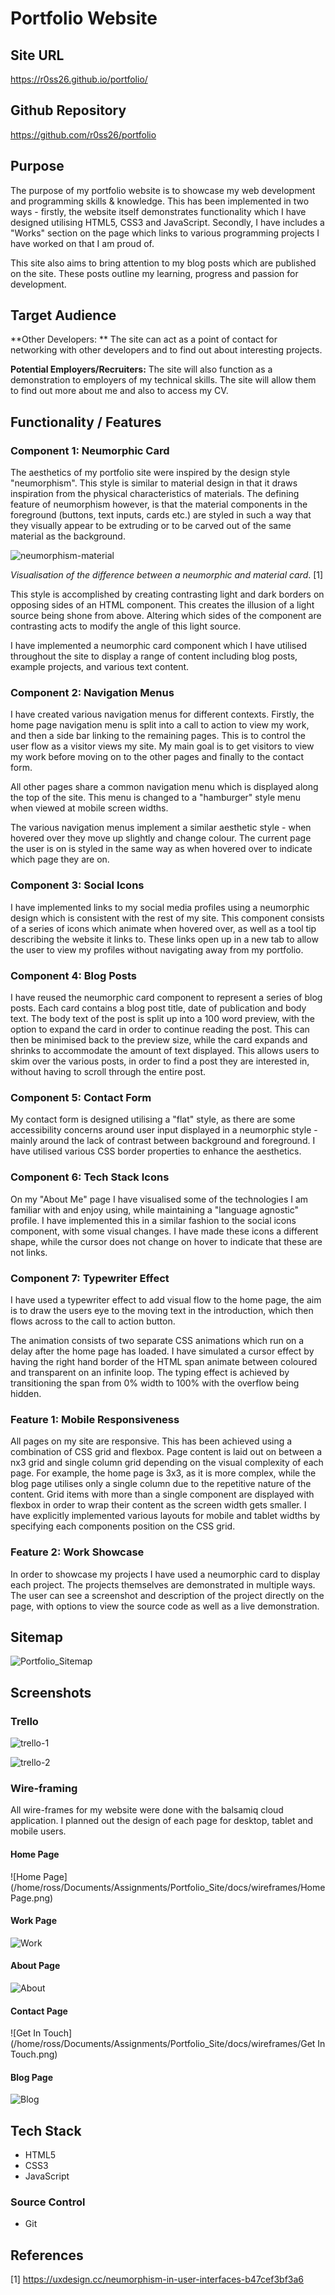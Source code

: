 # Portfolio Website

## Site URL

https://r0ss26.github.io/portfolio/

## Github Repository

https://github.com/r0ss26/portfolio

## Purpose

The purpose of my portfolio website is to showcase my web development and programming skills & knowledge. This has been implemented in two ways - firstly, the website itself demonstrates functionality which I have designed utilising HTML5, CSS3 and JavaScript. Secondly, I have includes a "Works" section on the page which links to various programming projects I have worked on that I am proud of.

This site also aims to bring attention to my blog posts which are published on the site. These posts outline my learning, progress and passion for development.

## Target Audience

**Other Developers: ** The site can act as a point of contact for networking with other developers and to find out about interesting projects.

**Potential Employers/Recruiters:** The site will also function as a demonstration to employers of my technical skills. The site will allow them to find out more about me and also to access my CV.

## Functionality / Features

### Component 1: Neumorphic Card

The aesthetics of my portfolio site were inspired by the design style "neumorphism". This style is similar to material design in that it draws inspiration from the physical characteristics of materials. The defining feature of neumorphism however, is that the material components in the foreground (buttons, text inputs, cards etc.) are styled in such a way that they visually appear to be extruding or to be carved out of the same material as the background. 

![neumorphism-material](./docs/neumorphism-material.jpeg)

*Visualisation of the difference between a neumorphic and material card*. [1]

This style is accomplished by creating contrasting light and dark borders on opposing sides of an HTML component. This creates the illusion of a light source being shone from above. Altering which sides of the component are contrasting acts to modify the angle of this light source.

I have implemented a neumorphic card component which I have utilised throughout the site to display a range of content including blog posts, example projects, and various text content.

### Component 2: Navigation Menus

I have created various navigation menus for different contexts. Firstly, the home page navigation menu is split into a call to action to view my work, and then a side bar linking to the remaining pages. This is to control the user flow as a visitor views my site. My main goal is to get visitors to view my work before moving on to the other pages and finally to the contact form.

All other pages share a common navigation menu which is displayed along the top of the site. This menu is changed to a "hamburger" style menu when viewed at mobile screen widths.

The various navigation menus implement a similar aesthetic style - when hovered over they move up slightly and change colour. The current page the user is on is styled in the same way as when hovered over to indicate which page they are on.

### Component 3: Social Icons

I have implemented links to my social media profiles using a neumorphic design which is consistent with the rest of my site. This component consists of a series of icons which animate when hovered over,  as well as a tool tip describing the website it links to. These links open up in a new tab to allow the user to view my profiles without navigating away from my portfolio.

### Component 4: Blog Posts

I have reused the neumorphic card component to represent a series of blog posts. Each card contains a blog post title, date of publication and body text. The body text of the post is split up into a 100 word preview, with the option to expand the card in order to continue reading the post. This can then be minimised back to the preview size, while the card expands and shrinks to accommodate the amount of text displayed. This allows users to skim over the various posts, in order to find a post they are interested in, without having to scroll through the entire post.

### Component 5: Contact Form

My contact form is designed utilising a "flat" style, as there are some accessibility concerns around user input displayed in a neumorphic style - mainly around the lack of contrast between background and foreground. I have utilised various CSS border properties to enhance the aesthetics.

### Component 6: Tech Stack Icons

On my "About Me" page I have visualised some of the technologies I am familiar with and enjoy using, while maintaining a "language agnostic" profile. I have implemented this in a similar fashion to the social icons component, with some visual changes. I have made these icons a different shape, while the cursor does not change on hover to indicate that these are not links. 

### Component 7: Typewriter Effect

I have used a typewriter effect to add visual flow to the home page, the aim is to draw the users eye to the moving text in the introduction, which then flows across to the call to action button.

The animation consists of two separate CSS animations which run on a delay after the home page has loaded. I have simulated a cursor effect by having the right hand border of the HTML span animate between coloured and transparent on an infinite loop. The typing effect is achieved by transitioning the span from 0% width to 100% with the overflow being hidden.

### Feature 1:  Mobile Responsiveness

All pages on my site are responsive. This has been achieved using a combination of CSS grid and flexbox. Page content is laid out on between a nx3 grid and single column grid depending on the visual complexity of each page. For example, the home page is 3x3, as it is more complex, while the blog page utilises only a single column due to the repetitive nature of the content. Grid items with more than a single component are displayed with flexbox in order to wrap their content as the screen width gets smaller. I have explicitly implemented various layouts for mobile and tablet widths by specifying each components position on the CSS grid. 

### Feature 2: Work Showcase

In order to showcase my projects I have used a neumorphic card to display each project. The projects themselves are demonstrated in multiple ways. The user can see a screenshot and description of the project directly on the page, with options to view the source code as well as a live demonstration.



## Sitemap

![Portfolio_Sitemap](/home/ross/Documents/Assignments/Portfolio_Site/docs/Portfolio_Sitemap.png)

## Screenshots

### Trello

![trello-1](/home/ross/Documents/Assignments/Portfolio_Site/docs/trello-1.png)

![trello-2](/home/ross/Documents/Assignments/Portfolio_Site/docs/trello-2.png)

### Wire-framing

All wire-frames for my website were done with the balsamiq cloud application. I planned out the design of each page for desktop, tablet and mobile users.

#### Home Page

![Home Page](/home/ross/Documents/Assignments/Portfolio_Site/docs/wireframes/Home Page.png)

#### Work Page

![Work](/home/ross/Documents/Assignments/Portfolio_Site/docs/wireframes/Work.png)

#### About Page

![About](/home/ross/Documents/Assignments/Portfolio_Site/docs/wireframes/About.png)

#### Contact Page

![Get In Touch](/home/ross/Documents/Assignments/Portfolio_Site/docs/wireframes/Get In Touch.png)

#### Blog Page

![Blog](/home/ross/Documents/Assignments/Portfolio_Site/docs/wireframes/Blog.png)



## Tech Stack

- HTML5
- CSS3
- JavaScript

### Source Control

- Git

## References

[1] https://uxdesign.cc/neumorphism-in-user-interfaces-b47cef3bf3a6

